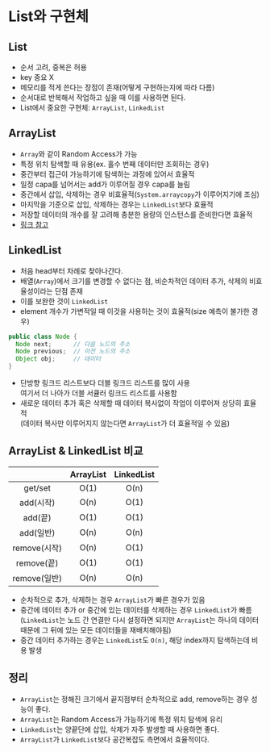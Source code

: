 # List와 구현체

## List

- 순서 고려, 중복은 허용
- key 중요 X
- 메모리를 적게 쓴다는 장점이 존재(어떻게 구현하는지에 따라 다름)
- 순서대로 반복해서 작업하고 싶을 때 이를 사용하면 된다.
- List에서 중요한 구현체: `ArrayList`, `LinkedList`

## ArrayList

- `Array`와 같이 Random Access가 가능
- 특정 위치 탐색할 때 유용(ex. 홀수 번째 데이터만 조회하는 경우)
- 중간부터 접근이 가능하기에 탐색하는 과정에 있어서 효율적
- 일정 capa를 넘어서는 add가 이루어질 경우 capa를 늘림
- 중간에서 삽입, 삭제하는 경우 비효율적(`System.arraycopy`가 이루어지기에 조심)
- 마지막을 기준으로 삽입, 삭제하는 경우는 `LinkedList`보다 효율적
- 저장할 데이터의 개수를 잘 고려해 충분한 용량의 인스턴스를 준비한다면 효율적
- [링크 참고](https://beaniejoy.tistory.com/50)

## LinkedList

- 처음 head부터 차례로 찾아나간다.
- 배열(`Array`)에서 크기를 변경할 수 없다는 점, 비순차적인 데이터 추가, 삭제의 비효율성이라는 단점 존재
- 이를 보완한 것이 `LinkedList`
- element 개수가 가변적일 때 이것을 사용하는 것이 효율적(size 예측이 불가한 경우)

```java
public class Node {
  Node next;      // 다음 노드의 주소
  Node previous;  // 이전 노드의 주소
  Object obj;     // 데이터
}
```

- 단방향 링크드 리스트보다 더블 링크드 리스트를 많이 사용  
여기서 더 나아가 더블 서큘러 링크드 리스트를 사용함
- 새로운 데이터 추가 혹은 삭제할 때 데이터 복사없이 작업이 이루어져 상당히 효율적  
(데이터 복사만 이루어지지 않는다면 `ArrayList`가 더 효율적일 수 있음)

## ArrayList & LinkedList 비교

  |              | ArrayList | LinkedList |
  | :----------: | :-------: | :--------: |
  |   get/set    |   O(1)    |    O(n)    |
  |  add(시작)   |   O(n)    |    O(1)    |
  |   add(끝)    |   O(1)    |    O(1)    |
  |  add(일반)   |   O(n)    |    O(n)    |
  | remove(시작) |   O(n)    |    O(1)    |
  |  remove(끝)  |   O(1)    |    O(1)    |
  | remove(일반) |   O(n)    |    O(n)    |

- 순차적으로 추가, 삭제하는 경우 `ArrayList`가 빠른 경우가 있음
- 중간에 데이터 추가 or 중간에 있는 데이터를 삭제하는 경우 `LinkedList`가 빠름  
(`LinkedList`는 노드 간 연결만 다시 설정하면 되지만 `ArrayList`는 하나의 데이터 때문에 그 뒤에 있는 모든 데이터들을 재배치해야됨)
- 중간 데이터 추가하는 경우는 `LinkedList`도 `O(n)`, 해당 index까지 탐색하는데 비용 발생

## 정리

- `ArrayList`는 정해진 크기에서 끝지점부터 순차적으로 add, remove하는 경우 성능이 좋다.
- `ArrayList`는 Random Access가 가능하기에 특정 위치 탐색에 유리
- `LinkedList`는 양끝단에 삽입, 삭제가 자주 발생할 때 사용하면 좋다.
- `ArrayList`가 `LinkedList`보다 공간복잡도 측면에서 효율적이다.